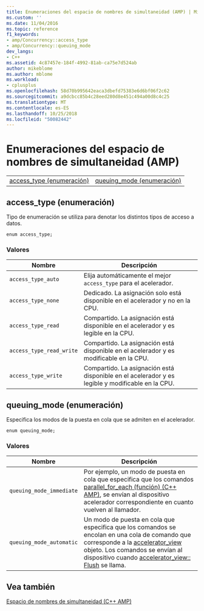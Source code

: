 ```yaml
---
title: Enumeraciones del espacio de nombres de simultaneidad (AMP) | Microsoft Docs
ms.custom: ''
ms.date: 11/04/2016
ms.topic: reference
f1_keywords:
- amp/Concurrency::access_type
- amp/Concurrency::queuing_mode
dev_langs:
- C++
ms.assetid: 4c87457e-184f-4992-81ab-ca75e7d524ab
author: mikeblome
ms.author: mblome
ms.workload:
- cplusplus
ms.openlocfilehash: 58d70b995642eaca3dbefd75383e6d6bf06f2c62
ms.sourcegitcommit: a9dcbcc85b4c28eed280d8e451c494a00d8c4c25
ms.translationtype: MT
ms.contentlocale: es-ES
ms.lasthandoff: 10/25/2018
ms.locfileid: "50082442"
---
```

# <a name="concurrency-namespace-enums-amp"></a>Enumeraciones del espacio de nombres de simultaneidad (AMP)

|||
|-|-|
|[access_type (enumeración)](#access_type)|[queuing_mode (enumeración)](#queuing_mode)|

##  <a name="access_type"></a>  access_type (enumeración)

Tipo de enumeración se utiliza para denotar los distintos tipos de acceso a datos.

```
enum access_type;
```

### <a name="values"></a>Valores

|Nombre|Descripción|
|----------|-----------------|
|`access_type_auto`|Elija automáticamente el mejor `access_type` para el acelerador.|
|`access_type_none`|Dedicado. La asignación solo está disponible en el acelerador y no en la CPU.|
|`access_type_read`|Compartido. La asignación está disponible en el acelerador y es legible en la CPU.|
|`access_type_read_write`|Compartido. La asignación está disponible en el acelerador y es modificable en la CPU.|
|`access_type_write`|Compartido. La asignación está disponible en el acelerador y es legible y modificable en la CPU.|

##  <a name="queuing_mode"></a>  queuing_mode (enumeración)

Especifica los modos de la puesta en cola que se admiten en el acelerador.

```
enum queuing_mode;
```

### <a name="values"></a>Valores

|Nombre|Descripción|
|----------|-----------------|
|`queuing_mode_immediate`|Por ejemplo, un modo de puesta en cola que especifica que los comandos [parallel_for_each (función) (C++ AMP)](concurrency-namespace-functions-amp.md#parallel_for_each), se envían al dispositivo acelerador correspondiente en cuanto vuelven al llamador.|
|`queuing_mode_automatic`|Un modo de puesta en cola que especifica que los comandos se encolan en una cola de comando que corresponde a la [accelerator_view](accelerator-view-class.md) objeto. Los comandos se envían al dispositivo cuando [accelerator_view:: Flush](accelerator-view-class.md#flush) se llama.|

## <a name="see-also"></a>Vea también

[Espacio de nombres de simultaneidad (C++ AMP)](concurrency-namespace-cpp-amp.md)
